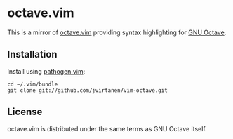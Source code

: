 octave.vim
==========

This is a mirror of [octave.vim][] providing syntax highlighting for
[GNU Octave][].

  [GNU Octave]: http://www.gnu.org/software/octave/
  [octave.vim]: http://www.vim.org/scripts/script.php?script_id=3600


Installation
------------

Install using [pathogen.vim][]:

    cd ~/.vim/bundle
    git clone git://github.com/jvirtanen/vim-octave.git

  [pathogen.vim]: https://github.com/tpope/vim-pathogen


License
-------

octave.vim is distributed under the same terms as GNU Octave itself.
